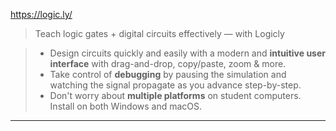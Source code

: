
https://logic.ly/
>Teach logic gates + digital circuits effectively — with Logicly

> -   Design circuits quickly and easily with a modern and **intuitive user interface** with drag-and-drop, copy/paste, zoom & more.
> -   Take control of **debugging** by pausing the simulation and watching the signal propagate as you advance step-by-step.
> -   Don't worry about **multiple platforms** on student computers. Install on both Windows and macOS.

---
